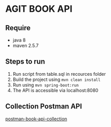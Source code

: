 # AGIT BOOK API

## Require
- java 8
- maven 2.5.7

## Steps to run
1. Run script from table.sql in recources folder
2. Build the project using
   `mvn clean install`
3. Run using `mvn spring-boot:run`
4. The API is accessible via localhost:8080

## Collection Postman API
[postman-book-api-collection](https://api.postman.com/collections/12025752-a9455d7a-6c38-4e61-be2c-c17aade10ec1?access_key=PMAT-01GWYBFABED870KMFYKFGA96DH)
